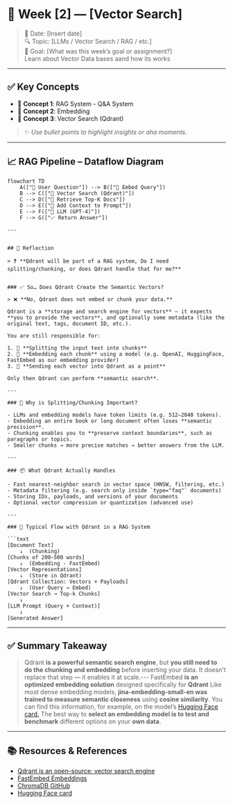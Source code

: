 # 📝 Week [2] — [Vector Search]

> 📅 Date: [Insert date]  
> 🔍 Topic: [LLMs / Vector Search / RAG / etc.]  
> 🎯 Goal: [What was this week’s goal or assignment?]  
Learn about Vector Data bases aand how its works
---

## ✅ Key Concepts

- 🔹 **Concept 1**: RAG System - Q&A System  
- 🔹 **Concept 2**: Embedding  
- 🔹 **Concept 3**: Vector Search (Qdrant)  

> ✨ _Use bullet points to highlight insights or aha moments._

---

## 📈 RAG Pipeline – Dataflow Diagram

```mermaid
flowchart TD
    A(["📨 User Question"]) --> B(["🔎 Embed Query"])
    B --> C(["📁 Vector Search (Qdrant)"])
    C --> D(["📄 Retrieve Top-K Docs"])
    D --> E(["🧠 Add Context to Prompt"])
    E --> F(["🤖 LLM (GPT-4)"])
    F --> G(["✅ Return Answer"])

---


## 💬 Reflection 

> ❓ **Qdrant will be part of a RAG system, Do I need splitting/chunking, or does Qdrant handle that for me?**


### ✅ So… Does Qdrant Create the Semantic Vectors?

> ❌ **No, Qdrant does not embed or chunk your data.**

Qdrant is a **storage and search engine for vectors** — it expects **you to provide the vectors**, and optionally some metadata (like the original text, tags, document ID, etc.).

You are still responsible for:

1. 🔹 **Splitting the input text into chunks**
2. 🔹 **Embedding each chunk** using a model (e.g. OpenAI, HuggingFace,  FastEmbed as our embedding provider)
3. 🔹 **Sending each vector into Qdrant as a point**

Only then Qdrant can perform **semantic search**.

---

### 🧩 Why is Splitting/Chunking Important?

- LLMs and embedding models have token limits (e.g. 512–2048 tokens).
- Embedding an entire book or long document often loses **semantic precision**.
- Chunking enables you to **preserve context boundaries**, such as paragraphs or topics.
- Smaller chunks → more precise matches → better answers from the LLM.

---

### 📦 What Qdrant Actually Handles

- Fast nearest-neighbor search in vector space (HNSW, filtering, etc.)
- Metadata filtering (e.g. search only inside `type="faq"` documents)
- Storing IDs, payloads, and versions of your documents
- Optional vector compression or quantization (advanced use)

---

### 🔁 Typical Flow with Qdrant in a RAG System

```text
[Document Text]
    ↓  (Chunking)
[Chunks of 200–500 words]
    ↓  (Embedding - FastEmbed)
[Vector Representations]
    ↓  (Store in Qdrant)
[Qdrant Collection: Vectors + Payloads]
    ↓  (User Query → Embed)
[Vector Search → Top-k Chunks]
    ↓
[LLM Prompt (Query + Context)]
    ↓
[Generated Answer]
```

---

## ✅ Summary Takeaway

> Qdrant **is a powerful semantic search engine**, but **you still need to do the chunking and embedding** before inserting your data. It doesn’t replace that step — it enables it at scale.---
> FastEmbed **is an optimized embedding solution** designed specifically for **Qdrant**
> Like most dense embedding models, **jina-embedding-small-en was trained to measure semantic closeness** using **cosine similarity**.
You can find this information, for example, on the model’s [Hugging Face card.](https://huggingface.co/jinaai/jina-embeddings-v2-small-en)
> The best way to **select an embedding model is to test and benchmark** different options on your **own data**.

---

## 📚 Resources & References

- [Qdrant is an open-source: vector search engine](https://qdrant.tech/articles/dedicated-vector-search/)
- [FastEmbed Embeddings](https://github.com/qdrant/fastembed)
- [ChromaDB GitHub](https://github.com/chroma-core/chroma)
- [Hugging Face card](https://huggingface.co/jinaai/jina-embeddings-v2-small-en)

